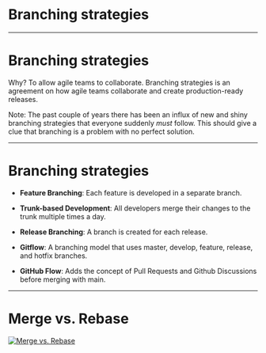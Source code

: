 
<div class="title-card">
    <h1>Branching strategies</h1>
</div>

---

# Branching strategies

Why? To allow agile teams to collaborate. Branching strategies is an agreement on how agile teams collaborate and create production-ready releases.

Note: The past couple of years there has been an influx of new and shiny branching strategies that everyone suddenly *must* follow. This should give a clue that branching is a problem with no perfect solution. 

---

# Branching strategies 

- **Feature Branching**: Each feature is developed in a separate branch.

- **Trunk-based Development**: All developers merge their changes to the trunk multiple times a day.  

- **Release Branching**: A branch is created for each release.

- **Gitflow**: A branching model that uses master, develop, feature, release, and hotfix branches.

- **GitHub Flow**: Adds the concept of Pull Requests and Github Discussions before merging with main.

---

# Merge vs. Rebase

[![Merge vs. Rebase](http://img.youtube.com/vi/zOnwgxiC0OA/0.jpg)](https://youtu.be/zOnwgxiC0OA?t=180)
